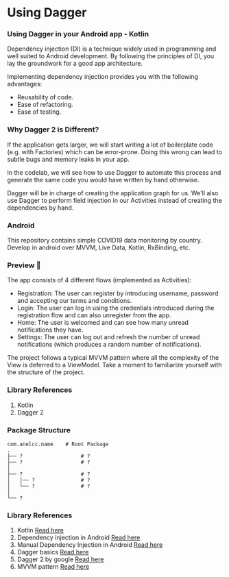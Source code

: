 # Using Dagger

### Using Dagger in your Android app - Kotlin

Dependency injection (DI) is a technique widely used in programming and well suited to Android development. By following the principles of DI, you lay the groundwork for a good app architecture.

Implementing dependency injection provides you with the following advantages:

* Reusability of code.
* Ease of refactoring.
* Ease of testing.

### Why Dagger 2 is Different?
If the application gets larger, we will start writing a lot of boilerplate code (e.g. with Factories) which can be error-prone. Doing this wrong can lead to subtle bugs and memory leaks in your app.

In the codelab, we will see how to use Dagger to automate this process and generate the same code you would have written by hand otherwise.

Dagger will be in charge of creating the application graph for us. We'll also use Dagger to perform field injection in our Activities instead of creating the dependencies by hand.

### Android
This repository contains simple COVID19 data monitoring by country. Develop in android over MVVM, Live Data, Kotlin, RxBinding, etc.

### Preview 🎉
The app consists of 4 different flows (implemented as Activities):

* Registration: The user can register by introducing username, password and accepting our terms and conditions.
* Login: The user can log in using the credentials introduced during the registration flow and can also unregister from the app.
* Home: The user is welcomed and can see how many unread notifications they have.
* Settings: The user can log out and refresh the number of unread notifications (which produces a random number of notifications).

The project follows a typical MVVM pattern where all the complexity of the View is deferred to a ViewModel. Take a moment to familiarize yourself with the structure of the project.


### Library References
1. Kotlin
2. Dagger 2


### Package Structure
```
com.anelcc.name    # Root Package
.
├── ?                   # ?
├── ?                   # ?
│
├── ?                   # ?
│   │── ?               # ?
│   └── ?               # ?
│
└── ?
```


### Library References

1. Kotlin [Read here](https://developer.android.com/kotlin/ktx)
0. Dependency injection in Android [Read here](https://developer.android.com/training/dependency-injection)
0. Manual Dependency Injection in Android [Read here](https://developer.android.com/training/dependency-injection/manual)
0. Dagger basics [Read here](https://developer.android.com/training/dependency-injection/dagger-basics)
0. Dagger 2 by google [Read here](https://docs.google.com/presentation/d/1fby5VeGU9CN8zjw4lAb2QPPsKRxx6mSwCe9q7ECNSJQ/pub?start=false&loop=false&delayms=3000&slide=id.p)
0. MVVM pattern [Read here](https://blog.mindorks.com/mvc-mvp-mvvm-architecture-in-android)